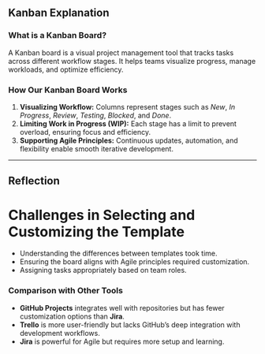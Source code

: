 ## Kanban Explanation

### What is a Kanban Board?
A Kanban board is a visual project management tool that tracks tasks across different workflow stages. It helps teams visualize progress, manage workloads, and optimize efficiency.

### How Our Kanban Board Works
1. **Visualizing Workflow:** Columns represent stages such as *New*, *In Progress*, *Review*, *Testing*, *Blocked*, and *Done*.
2. **Limiting Work in Progress (WIP):** Each stage has a limit to prevent overload, ensuring focus and efficiency.
3. **Supporting Agile Principles:** Continuous updates, automation, and flexibility enable smooth iterative development.

---

## Reflection
# Challenges in Selecting and Customizing the Template
- Understanding the differences between templates took time.
- Ensuring the board aligns with Agile principles required customization.
- Assigning tasks appropriately based on team roles.

### Comparison with Other Tools
- **GitHub Projects** integrates well with repositories but has fewer customization options than **Jira**.
- **Trello** is more user-friendly but lacks GitHub’s deep integration with development workflows.
- **Jira** is powerful for Agile but requires more setup and learning.
